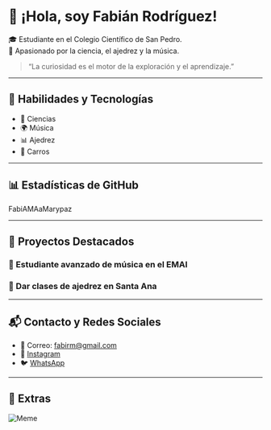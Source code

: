 # 👋 ¡Hola, soy Fabián Rodríguez!

🎓 Estudiante en el Colegio Científico de San Pedro.  
🔬 Apasionado por la ciencia, el ajedrez y la música.

> “La curiosidad es el motor de la exploración y el aprendizaje.”

---

## 🎯 Habilidades y Tecnologías

- 🧪 Ciencias
- 🌍 Música
- 📊 Ajedrez
- 🔧 Carros


---

## 📊 Estadísticas de GitHub

FabiAMAaMarypaz

---

## 📁 Proyectos Destacados

### 🗻 Estudiante avanzado de música en el EMAI

### 🧪 Dar clases de ajedrez en Santa Ana

---

## 📬 Contacto y Redes Sociales

- 📧 Correo: fabirm@gmail.com 
- 💼 [Instagram](https://twitter.com/r_fab_m)
- 🐦 [WhatsApp](72391736)

---

## 🎨 Extras

![Meme](https://media.giphy.com/media/3ohs4BSacFKI7A717y/giphy.gif)
